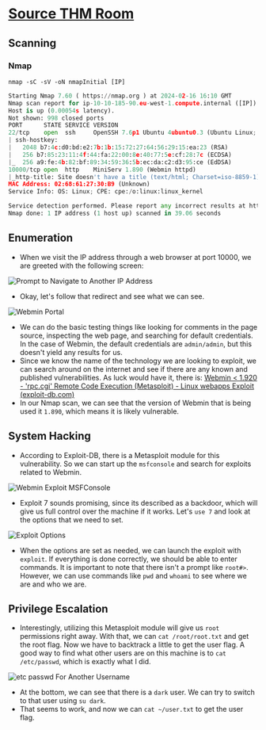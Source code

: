 # [Source THM Room](https://tryhackme.com/room/source)
## Scanning
### Nmap
```
nmap -sC -sV -oN nmapInitial [IP]
```

```python
Starting Nmap 7.60 ( https://nmap.org ) at 2024-02-16 16:10 GMT
Nmap scan report for ip-10-10-185-90.eu-west-1.compute.internal ([IP])
Host is up (0.00054s latency).
Not shown: 998 closed ports
PORT      STATE SERVICE VERSION
22/tcp    open  ssh     OpenSSH 7.6p1 Ubuntu 4ubuntu0.3 (Ubuntu Linux; protocol 2.0)
| ssh-hostkey: 
|   2048 b7:4c:d0:bd:e2:7b:1b:15:72:27:64:56:29:15:ea:23 (RSA)
|   256 b7:85:23:11:4f:44:fa:22:00:8e:40:77:5e:cf:28:7c (ECDSA)
|_  256 a9:fe:4b:82:bf:89:34:59:36:5b:ec:da:c2:d3:95:ce (EdDSA)
10000/tcp open  http    MiniServ 1.890 (Webmin httpd)
|_http-title: Site doesn't have a title (text/html; Charset=iso-8859-1).
MAC Address: 02:68:61:27:30:B9 (Unknown)
Service Info: OS: Linux; CPE: cpe:/o:linux:linux_kernel

Service detection performed. Please report any incorrect results at https://nmap.org/submit/ .
Nmap done: 1 IP address (1 host up) scanned in 39.06 seconds
```

## Enumeration
- When we visit the IP address through a web browser at port 10000, we are greeted with the following screen:

![Prompt to Navigate to Another IP Address](https://github.com/morganbritt19/CTF-Writeups/assets/60797871/ebad64d5-69e9-4ea3-b32e-3d8efae1e6d3)


- Okay, let's follow that redirect and see what we can see.

![Webmin Portal](https://github.com/morganbritt19/CTF-Writeups/assets/60797871/e0a1cd98-9a2a-4fdc-badb-960727f86db0)


- We can do the basic testing things like looking for comments in the page source, inspecting the web page, and searching for default credentials. In the case of Webmin, the default credentials are `admin/admin`, but this doesn't yield any results for us. 
- Since we know the name of the technology we are looking to exploit, we can search around on the internet and see if there are any known and published vulnerabilities. As luck would have it, there is: [Webmin < 1.920 - 'rpc.cgi' Remote Code Execution (Metasploit) - Linux webapps Exploit (exploit-db.com)](https://www.exploit-db.com/exploits/47330)
- In our Nmap scan, we can see that the version of Webmin that is being used it `1.890`, which means it is likely vulnerable.

## System Hacking
- According to Exploit-DB, there is a Metasploit module for this vulnerability. So we can start up the `msfconsole` and search for exploits related to Webmin.

![Webmin Exploit MSFConsole](https://github.com/morganbritt19/CTF-Writeups/assets/60797871/a809857a-15a2-4829-98aa-66bd90f92268)


- Exploit 7 sounds promising, since its described as a backdoor, which will give us full control over the machine if it works. Let's `use 7` and look at the options that we need to set.

![Exploit Options](https://github.com/morganbritt19/CTF-Writeups/assets/60797871/45323863-b47d-4657-826c-44bf069a0c55)


- When the options are set as needed, we can launch the exploit with `exploit`. If everything is done correctly, we should be able to enter commands. It is important to note that there isn't a prompt like `root#>`. However, we can use commands like `pwd` and `whoami` to see where we are and who we are.

## Privilege Escalation
- Interestingly, utilizing this Metasploit module will give us `root` permissions right away. With that, we can `cat /root/root.txt` and get the root flag. Now we have to backtrack a little to get the user flag. A good way to find what other users are on this machine is to `cat /etc/passwd`, which is exactly what I did.

![etc passwd For Another Username](https://github.com/morganbritt19/CTF-Writeups/assets/60797871/e32078cb-c425-4d91-90f5-d68c8e3fa268)


- At the bottom, we can see that there is a `dark` user. We can try to switch to that user using `su dark`. 
- That seems to work, and now we can `cat ~/user.txt` to get the user flag. 

